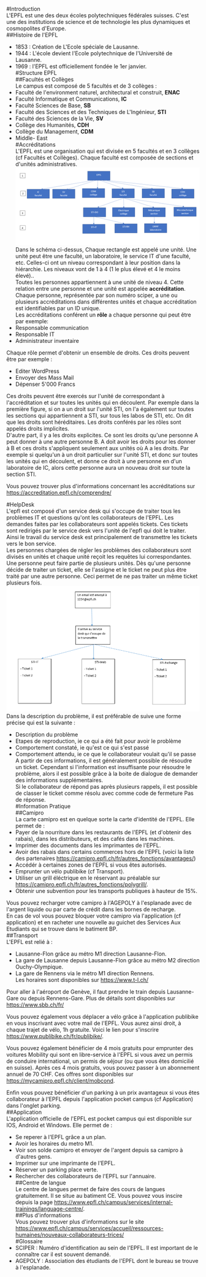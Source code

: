#Introduction  
L'EPFL est une des deux écoles polytechniques fédérales suisses. C'est une des institutions de science et de technologie les plus dynamiques et cosmopolites d'Europe.  
##Histoire de l'EPFL  
- 1853 : Création de L'Ecole spéciale de Lausanne.  
- 1944 : L'école devient l'Ecole polytechnique de l'Université de Lausanne.   
- 1969 : l'EPFL est officiellement fondée le 1er janvier.  
#Structure EPFL  
##Facultés et Collèges  
Le campus est composé de 5 facultés et de 3 collèges :  
- Faculté de l'environment naturel, architectural et construit, **ENAC**  
- Faculté Informatique et Communications, **IC**  
- Faculté Sciences de Base, **SB**  
- Faculté des Sciences et des Techniques de L'Ingénieur, **STI**  
- Faculté des Sciences de la Vie, **SV**  
- Collège des Humanités, **CDH**  
- Collège du Management, **CDM**  
- Middle- East  
#Accréditations  
L'EPFL est une organisation qui est divisée en 5 facultés et en 3 collèges (cf Facultés et Collèges). Chaque faculté est composée de sections et d'unités administratives.     
![Schéma 1](schema_epfl.PNG)
Dans le schéma ci-dessus, Chaque rectangle est appelé une unité. Une unité peut être une faculté, un laboratoire, le service IT d'une faculté, etc. Celles-ci ont un niveau correspondant à leur position dans la hiérarchie. Les niveaux vont de 1 à 4 (1 le plus élevé et 4 le moins élevé)..  
Toutes les personnes appartiennent à une unité de niveau 4. Cette relation entre une personne et une unité est appelée **accréditation**.  
Chaque personne, représentée par son numéro sciper, a une ou plusieurs accréditations dans différentes unités et chaque accréditation est identifiables par un ID unique.  
Les accréditations conférent un **rôle** a chaque personne qui peut être par exemple:  
- Responsable communication  
- Responsable IT  
- Administrateur inventaire  
<!-- commentaire pour faire un espace-->  
Chaque rôle permet d'obtenir un ensemble de droits. Ces droits peuvent être par exemple :     
- Editer WordPress  
- Envoyer des Mass Mail 
- Dépenser 5'000 Francs  
<!-- commentaire pour faire un espace-->  
Ces droits peuvent être exercés sur l'unité de correspondant à l'accréditation et sur toutes les unités qui en découlent. Par exemple dans la première figure, si on a un droit sur l'unité STI, on l'a également sur toutes les sections qui appartiennent a STI, sur tous les labos de STI, etc. On dit que les droits sont héréditaires. Les droits conférés par les rôles sont appelés droits implicites.   
D'autre part, il y a les droits explicites. Ce sont les droits qu'une personne A peut donner à une autre personne B. A doit avoir les droits pour les donner à B et  ces droits s'appliquent seulement aux unités où A a les droits. Par exemple si quelqu'un à un droit particulier sur l'unité STI, et donc sur toutes les unités qui en découlent, et donne ce droit à une personne en d'un laboratoire de IC, alors cette personne aura un nouveau droit sur toute la section STI.  
<!-- commentaire pour faire un espace-->  
Vous pouvez trouver plus d'informations concernant les accréditations sur <https://accreditation.epfl.ch/comprendre/>

#HelpDesk  
L'epfl est composé d'un service desk qui s'occupe de traiter tous les problèmes IT et questions qu'ont les collaborateurs de l'EPFL. Les demandes faites par les collaborateurs sont appelés tickets. Ces tickets sont redirigés par le service desk vers l'unité de l'epfl qui doit le traiter. Ainsi le travail du service desk est principalement de transmettre les tickets vers le bon service.  
Les personnes chargées de régler les problèmes des collaborateurs sont divisés en unités et chaque unité reçoit les requêtes lui correspondantes. Une personne peut faire partie de plusieurs unités. Dès qu'une personne décide de traiter un ticket, elle se l'assigne et le ticket ne peut plus être traité par une autre personne. Ceci permet de ne pas traiter un même ticket plusieurs fois.  
![Schéma 1](Capture.PNG)
Dans la description du problème, il est préférable de suive une forme précise qui est la suivante :  
- Description du problème  
- Etapes de reproduction, ie ce qui a été fait pour avoir le problème  
- Comportement constaté, ie qu'est ce qui s'est passé  
- Comportement attendu, ie ce que le collaborateur voulait qu'il se passe  
A partir de ces informations, il est généralement possible de résoudre un ticket. Cependant si l'information est insuffisante pour résoudre le problème, alors il est possible grâce à la boite de dialogue de demander des informations supplémentaires.  
Si le collaborateur de répond pas après plusieurs rappels, il est possible de classer le ticket comme résolu avec comme code de fermeture Pas de réponse.  
#Information Pratique  
##Camipro  
La carte camipro est en quelque sorte la carte d'identité de l'EPFL. Elle permet de :  
- Payer de la nourriture dans les restaurants de l'EPFL (et d'obtenir des rabais), dans les distributeurs, et des cafés dans les machines.  
- Imprimer des documents dans les imprimantes de l'EPFL.  
- Avoir des rabais dans certains commerces hors de l'EPFL (voici la liste des partenaires <https://camipro.epfl.ch/fr/autres_fonctions/avantages/>)  
- Accédér à certaines zones de l'EPFL si vous êtes autorisés.  
- Emprunter un vélo publibike (cf Transport).  
- Utiliser un grill éléctrique en le réservant au préalable sur <https://camipro.epfl.ch/fr/autres_fonctions/polygrill/>.  
- Obtenir une subvention pour les transports publiques à hauteur de 15%.  
<!-- commentaire pour faire un espace--> 
Vous pouvez recharger votre camipro à l'AGEPOLY à l'esplanade avec de l'argent liquide ou par carte de crédit dans les bornes de recharge.  
En cas de vol vous pouvez bloquer votre camipro via l'application (cf application) et en racheter une nouvelle au guichet des Services Aux Etudiants qui se trouve dans le batiment BP.    
##Transport  
L'EPFL est relié à :  
- Lausanne-Flon grâce au métro M1 direction Lausanne-Flon.  
- La gare de Lausanne depuis Lausanne-Flon grâce au métro M2 direction Ouchy-Olympique.    
- La gare de Rennens via le métro M1 direction Rennens.  
Les horaires sont disponibles sur <https://www.t-l.ch/>  
<!-- commentaire pour faire un espace-->  
Pour aller à l'aéroport de Genève, il faut prendre le train depuis Lausanne-Gare ou depuis Rennens-Gare. Plus de détails sont disponibles sur <https://www.sbb.ch/fr/>  
<!-- commentaire pour faire un espace-->  
Vous pouvez également vous déplacer a vélo grâce à l'application publibike en vous inscrivant avec votre mail de l'EPFL. Vous aurez ainsi droit, à chaque trajet de vélo, 1h gratuite. Voici le lien pour s'inscrire <https://www.publibike.ch/fr/publibike/>.  
<!-- commentaire pour faire un espace-->  
Vous pouvez également bénéficier de 4 mois gratuits pour emprunter des voitures Mobility qui sont en libre-service à l'EPFL si vous avez un permis de conduire international, un permis de séjour (ou que vous êtes domicilié en suisse). Après ces 4 mois gratuits, vous pouvez passer à un abonnement annuel de 70 CHF. Ces offres sont disponibles sur <https://mycamipro.epfl.ch/client/mobcond>.
<!-- commentaire pour faire un espace-->  
Enfin vous pouvez bénéficier d'un parking à un prix avantageux si vous êtes collaborateur à l'EPFL depuis l'application pocket campus (cf Application) dans l'onglet parking.  
##Application  
L'application officielle de l'EPFL est pocket campus qui est disponible sur IOS, Android et Windows. Elle permet de :
- Se reperer à l'EPFL grâce a un plan.  
- Avoir les horaires du metro M1.  
- Voir son solde camipro et envoyer de l'argent depuis sa camipro à d'autres gens.  
- Imprimer sur une imprimante de l'EPFL.  
- Réserver un parking place verte.  
- Rechercher des collaborateurs de l'EPFL sur l'annuaire.  
##Centre de langue  
Le centre de langues permet de faire des cours de langues gratuitement. Il se situe au batiment CE. Vous pouvez vous inscire depuis la page <https://www.epfl.ch/campus/services/internal-trainings/language-centre/>.  
##Plus d'informations  
Vous pouvez trouver plus d'informations sur le site <https://www.epfl.ch/campus/services/accueil/ressources-humaines/nouveaux-collaborateurs-trices/>  
#Glossaire
- SCIPER : Numéro d'identification au sein de l'EPFL. Il est important de le connaître car il est souvent demandé.   
- AGEPOLY : Association des étudiants de l'EPFL dont le bureau se trouve à l'esplanade.





